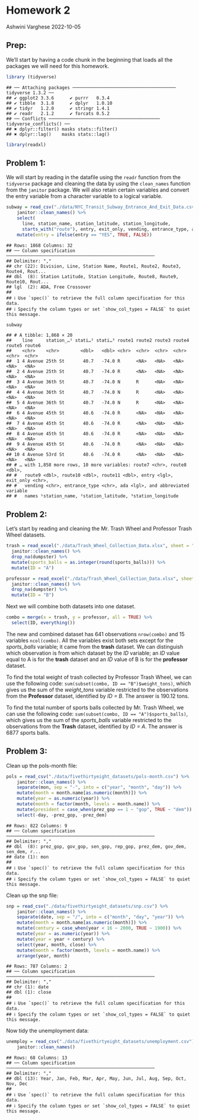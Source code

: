 Homework 2
================
Ashwini Varghese
2022-10-05

## Prep:

We’ll start by having a code chunk in the beginning that loads all the
packages we will need for this homework.

``` r
library (tidyverse)
```

    ## ── Attaching packages ─────────────────────────────────────── tidyverse 1.3.2 ──
    ## ✔ ggplot2 3.3.6      ✔ purrr   0.3.4 
    ## ✔ tibble  3.1.8      ✔ dplyr   1.0.10
    ## ✔ tidyr   1.2.0      ✔ stringr 1.4.1 
    ## ✔ readr   2.1.2      ✔ forcats 0.5.2 
    ## ── Conflicts ────────────────────────────────────────── tidyverse_conflicts() ──
    ## ✖ dplyr::filter() masks stats::filter()
    ## ✖ dplyr::lag()    masks stats::lag()

``` r
library(readxl)
```

## Problem 1:

We will start by reading in the datafile using the `readr` function from
the `tidyverse` package and cleaning the data by using the `clean_names`
function from the `janitor` package. We will also retain certain
variables and convert the entry variable from a character variable to a
logical variable.

``` r
subway = read_csv("./data/NYC_Transit_Subway_Entrance_And_Exit_Data.csv") %>% 
    janitor::clean_names() %>% 
    select( 
      line, station_name, station_latitude, station_longitude, 
      starts_with("route"), entry, exit_only, vending, entrance_type, ada) %>% 
    mutate(entry = ifelse(entry == "YES", TRUE, FALSE))
```

    ## Rows: 1868 Columns: 32
    ## ── Column specification ────────────────────────────────────────────────────────
    ## Delimiter: ","
    ## chr (22): Division, Line, Station Name, Route1, Route2, Route3, Route4, Rout...
    ## dbl  (8): Station Latitude, Station Longitude, Route8, Route9, Route10, Rout...
    ## lgl  (2): ADA, Free Crossover
    ## 
    ## ℹ Use `spec()` to retrieve the full column specification for this data.
    ## ℹ Specify the column types or set `show_col_types = FALSE` to quiet this message.

``` r
subway
```

    ## # A tibble: 1,868 × 20
    ##    line     station_…¹ stati…² stati…³ route1 route2 route3 route4 route5 route6
    ##    <chr>    <chr>        <dbl>   <dbl> <chr>  <chr>  <chr>  <chr>  <chr>  <chr> 
    ##  1 4 Avenue 25th St       40.7   -74.0 R      <NA>   <NA>   <NA>   <NA>   <NA>  
    ##  2 4 Avenue 25th St       40.7   -74.0 R      <NA>   <NA>   <NA>   <NA>   <NA>  
    ##  3 4 Avenue 36th St       40.7   -74.0 N      R      <NA>   <NA>   <NA>   <NA>  
    ##  4 4 Avenue 36th St       40.7   -74.0 N      R      <NA>   <NA>   <NA>   <NA>  
    ##  5 4 Avenue 36th St       40.7   -74.0 N      R      <NA>   <NA>   <NA>   <NA>  
    ##  6 4 Avenue 45th St       40.6   -74.0 R      <NA>   <NA>   <NA>   <NA>   <NA>  
    ##  7 4 Avenue 45th St       40.6   -74.0 R      <NA>   <NA>   <NA>   <NA>   <NA>  
    ##  8 4 Avenue 45th St       40.6   -74.0 R      <NA>   <NA>   <NA>   <NA>   <NA>  
    ##  9 4 Avenue 45th St       40.6   -74.0 R      <NA>   <NA>   <NA>   <NA>   <NA>  
    ## 10 4 Avenue 53rd St       40.6   -74.0 R      <NA>   <NA>   <NA>   <NA>   <NA>  
    ## # … with 1,858 more rows, 10 more variables: route7 <chr>, route8 <dbl>,
    ## #   route9 <dbl>, route10 <dbl>, route11 <dbl>, entry <lgl>, exit_only <chr>,
    ## #   vending <chr>, entrance_type <chr>, ada <lgl>, and abbreviated variable
    ## #   names ¹​station_name, ²​station_latitude, ³​station_longitude

## Problem 2:

Let’s start by reading and cleaning the Mr. Trash Wheel and Professor
Trash Wheel datasets.

``` r
trash = read_excel("./data/Trash_Wheel_Collection_Data.xlsx", sheet = "Mr. Trash Wheel", range = "A2:N549") %>% 
  janitor::clean_names() %>% 
  drop_na(dumpster) %>% 
  mutate(sports_balls = as.integer(round(sports_balls))) %>% 
  mutate(ID = "A")
```

``` r
professor = read_excel("./data/Trash_Wheel_Collection_Data.xlsx", sheet = "Professor Trash Wheel", range = "A2:M96") %>% 
  janitor::clean_names() %>% 
  drop_na(dumpster) %>% 
  mutate(ID = "B")
```

Next we will combine both datasets into one dataset.

``` r
combo = merge(x = trash, y = professor, all = TRUE) %>% 
  select(ID, everything())
```

The new and combined dataset has 641 observations `nrow(combo)` and 15
variables `ncol(combo)`. All the variables exist both sets except for
the *sports_balls* variable; it came from the **trash** dataset. We can
distinguish which observation is from which dataset by the *ID*
variable; an *ID* value equal to A is for the **trash** dataset and an
*ID* value of B is for the **professor** dataset.

To find the total weight of trash collected by Professor Trash Wheel, we
can use the following code: `sum(subset(combo, ID == "B")$weight_tons)`,
which gives us the sum of the *weight_tons* variable restricted to the
observations from the **Professor** dataset, identified by *ID = B*. The
answer is 190.12 tons.

To find the total number of sports balls collected by Mr. Trash Wheel,
we can use the following code:
`sum(subset(combo, ID == "A")$sports_balls)`, which gives us the sum of
the *sports_balls* variable restricted to the observations from the
**Trash** dataset, identified by *ID = A*. The answer is 6877 sports
balls.

## Problem 3:

Clean up the pols-month file:

``` r
pols = read_csv("./data/fivethirtyeight_datasets/pols-month.csv") %>% 
    janitor::clean_names() %>% 
    separate(mon, sep = "-", into = c("year", "month", "day")) %>%
    mutate(month = month.name[as.numeric(month)]) %>% 
    mutate(year = as.numeric(year)) %>% 
    mutate(month = factor(month, levels = month.name)) %>% 
    mutate(president = case_when(prez_gop == 1 ~ "gop", TRUE ~ "dem")) %>% 
    select(-day, -prez_gop, -prez_dem)
```

    ## Rows: 822 Columns: 9
    ## ── Column specification ────────────────────────────────────────────────────────
    ## Delimiter: ","
    ## dbl  (8): prez_gop, gov_gop, sen_gop, rep_gop, prez_dem, gov_dem, sen_dem, r...
    ## date (1): mon
    ## 
    ## ℹ Use `spec()` to retrieve the full column specification for this data.
    ## ℹ Specify the column types or set `show_col_types = FALSE` to quiet this message.

Clean up the snp file:

``` r
snp = read_csv("./data/fivethirtyeight_datasets/snp.csv") %>% 
    janitor::clean_names() %>% 
    separate(date, sep = "/", into = c("month", "day", "year")) %>% 
    mutate(month = month.name[as.numeric(month)]) %>% 
    mutate(century = case_when(year < 16 ~ 2000, TRUE ~ 1900)) %>% 
    mutate(year = as.numeric(year)) %>% 
    mutate(year = year + century) %>% 
    select(year, month, close) %>% 
    mutate(month = factor(month, levels = month.name)) %>% 
    arrange(year, month) 
```

    ## Rows: 787 Columns: 2
    ## ── Column specification ────────────────────────────────────────────────────────
    ## Delimiter: ","
    ## chr (1): date
    ## dbl (1): close
    ## 
    ## ℹ Use `spec()` to retrieve the full column specification for this data.
    ## ℹ Specify the column types or set `show_col_types = FALSE` to quiet this message.

Now tidy the unemployment data:

``` r
unemploy = read_csv("./data/fivethirtyeight_datasets/unemployment.csv") %>% 
    janitor::clean_names()
```

    ## Rows: 68 Columns: 13
    ## ── Column specification ────────────────────────────────────────────────────────
    ## Delimiter: ","
    ## dbl (13): Year, Jan, Feb, Mar, Apr, May, Jun, Jul, Aug, Sep, Oct, Nov, Dec
    ## 
    ## ℹ Use `spec()` to retrieve the full column specification for this data.
    ## ℹ Specify the column types or set `show_col_types = FALSE` to quiet this message.
